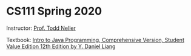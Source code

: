 # CS111 Spring 2020

Instructor: [Prof. Todd Neller](http://cs.gettysburg.edu/~tneller/)

Textbook: [Intro to Java Programming, Comprehensive Version, Student Value Edition 12th Edition by Y. Daniel Liang](https://media.pearsoncmg.com/ph/esm/ecs_liang_ijp_12/cw/)